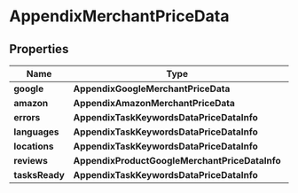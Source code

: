 # AppendixMerchantPriceData


## Properties

| Name | Type | Description | Notes |
|------------ | ------------- | ------------- | -------------|
**google** | **AppendixGoogleMerchantPriceData** |  |[optional]|
**amazon** | **AppendixAmazonMerchantPriceData** |  |[optional]|
**errors** | **AppendixTaskKeywordsDataPriceDataInfo** |  |[optional]|
**languages** | **AppendixTaskKeywordsDataPriceDataInfo** |  |[optional]|
**locations** | **AppendixTaskKeywordsDataPriceDataInfo** |  |[optional]|
**reviews** | **AppendixProductGoogleMerchantPriceDataInfo** |  |[optional]|
**tasksReady** | **AppendixTaskKeywordsDataPriceDataInfo** |  |[optional]|